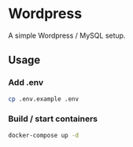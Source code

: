 # Wordpress

A simple Wordpress / MySQL setup.

## Usage
### Add .env
```bash
cp .env.example .env
```
### Build / start containers
```bash
docker-compose up -d
```